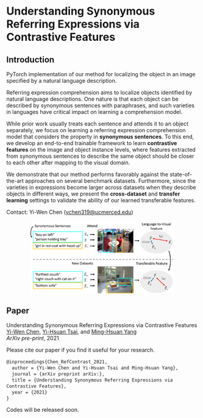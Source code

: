 # Understanding Synonymous Referring Expressions via Contrastive Features

## Introduction

PyTorch implementation of our method for localizing the object in an image specified by a natural language description.

Referring expression comprehension aims to localize objects identified by natural language descriptions. One nature is that each object can be described by synonymous sentences with paraphrases, and such varieties in languages have critical impact on learning a comprehension model.

While prior work usually treats each sentence and attends it to an object separately, we focus on learning a referring expression comprehension model that considers the property in **synonymous sentences**. To this end, we develop an end-to-end trainable framework to learn **contrastive features** on the image and object instance levels, where features extracted from synonymous sentences to describe the same object should be closer to each other after mapping to the visual domain.

We demonstrate that our method performs favorably against the state-of-the-art approaches on several benchmark datasets. Furthermore, since the varieties in expressions become larger across datasets when they describe objects in different ways, we present the **cross-dataset** and **transfer learning** settings to validate the ability of our learned transferable features.

Contact: Yi-Wen Chen (ychen319@ucmerced.edu)

<p align="center">
<img src="https://github.com/wenz116/RefContrast/blob/main/figure/overview.png" width="75%">
</p>

## Paper

Understanding Synonymous Referring Expressions via Contrastive Features <br />
[Yi-Wen Chen](https://wenz116.github.io/), [Yi-Hsuan Tsai](https://sites.google.com/site/yihsuantsai/home), and [Ming-Hsuan Yang](http://faculty.ucmerced.edu/mhyang/index.html) <br />
*ArXiv pre-print*, 2021 <br />

Please cite our paper if you find it useful for your research.

```
@inproceedings{Chen_RefContrast_2021,
  author = {Yi-Wen Chen and Yi-Hsuan Tsai and Ming-Hsuan Yang},
  journal = {arXiv preprint arXiv:},
  title = {Understanding Synonymous Referring Expressions via Contrastive Features},
  year = {2021}
}
```

Codes will be released soon.
